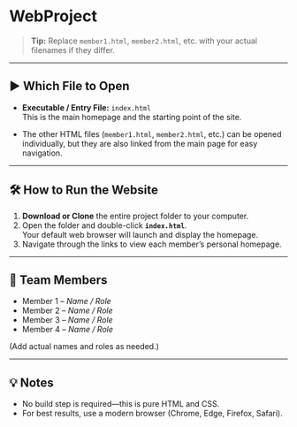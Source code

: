 # WebProject


> **Tip:** Replace `member1.html`, `member2.html`, etc. with your actual filenames if they differ.

---

## ▶️ Which File to Open
- **Executable / Entry File:** `index.html`  
  This is the main homepage and the starting point of the site.

- The other HTML files (`member1.html`, `member2.html`, etc.) can be opened individually, but they are also linked from the main page for easy navigation.

---

## 🛠️ How to Run the Website
1. **Download or Clone** the entire project folder to your computer.
2. Open the folder and double-click **`index.html`**.  
   Your default web browser will launch and display the homepage.
3. Navigate through the links to view each member’s personal homepage.

---

## 👥 Team Members
- Member 1 – *Name / Role*
- Member 2 – *Name / Role*
- Member 3 – *Name / Role*
- Member 4 – *Name / Role*

(Add actual names and roles as needed.)

---

## 💡 Notes
- No build step is required—this is pure HTML and CSS.
- For best results, use a modern browser (Chrome, Edge, Firefox, Safari).
